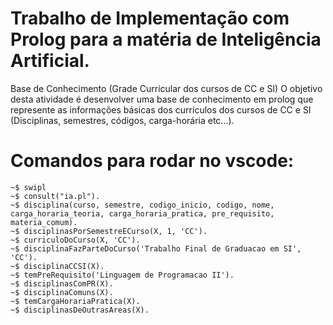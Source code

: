 # Trabalho de Implementação com Prolog para a matéria de Inteligência Artificial.
Base de Conhecimento (Grade Curricular dos cursos de CC e SI)
O objetivo desta atividade é desenvolver uma base de conhecimento em prolog que represente as informações básicas dos currículos dos cursos de CC e SI (Disciplinas, semestres, códigos, carga-horária etc...).

# Comandos para rodar no vscode:
    ~$ swipl
    ~$ consult("ia.pl").
    ~$ disciplina(curso, semestre, codigo_inicio, codigo, nome, carga_horaria_teoria, carga_horaria_pratica, pre_requisito, materia_comum).
    ~$ disciplinasPorSemestreECurso(X, 1, 'CC').
    ~$ curriculoDoCurso(X, 'CC').
    ~$ disciplinaFazParteDoCurso('Trabalho Final de Graduacao em SI', 'CC').
    ~$ disciplinaCCSI(X).
    ~$ temPreRequisito('Linguagem de Programacao II').
    ~$ disciplinasComPR(X).
    ~$ disciplinaComuns(X).
    ~$ temCargaHorariaPratica(X).
    ~$ disciplinasDeOutrasAreas(X).
